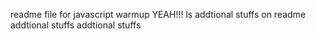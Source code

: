 readme file for javascript warmup
YEAH!!!
ls
addtional stuffs on readme
addtional stuffs
addtional stuffs
